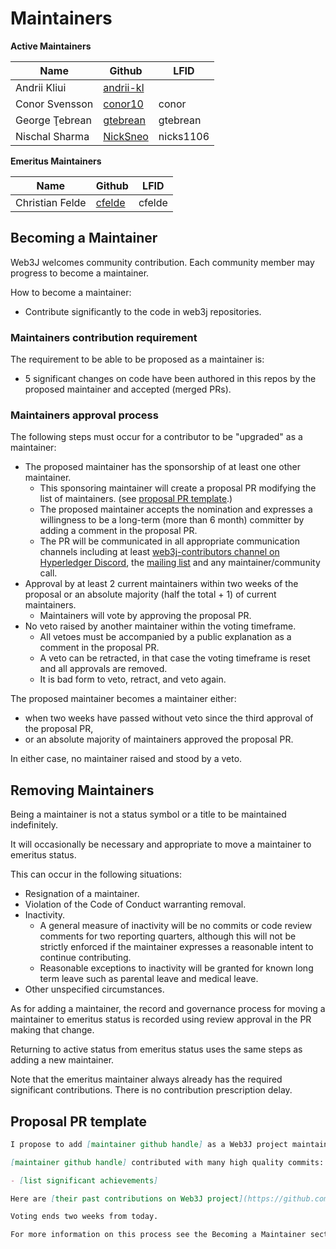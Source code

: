 Maintainers
===========
<!-- Please keep all lists sorted alphabetically by github -->

**Active Maintainers**

<!-- web3j-maintainers group has maintainer access to web3j repo -->

| Name           | Github                 | LFID      |
|----------------|------------------------|-----------|
| Andrii Kliui   | [andrii-kl][andrii-kl] |           |
| Conor Svensson | [conor10][conor10]     | conor     |
| George Ţebrean | [gtebrean][gtebrean]   | gtebrean  |
| Nischal Sharma | [NickSneo][NickSneo]   | nicks1106 |

[conor10]: https://github.com/conor10
[gtebrean]: https://github.com/gtebrean
[NickSneo]: https://github.com/NickSneo
[andrii-kl]: https://github.com/andrii-kl



**Emeritus Maintainers**

| Name            | Github              | LFID    |
|-----------------|---------------------|---------|
| Christian Felde | [cfelde][cfelde]    |  cfelde |

[cfelde]: https://github.com/cfelde

## Becoming a Maintainer

Web3J welcomes community contribution.
Each community member may progress to become a maintainer.

How to become a maintainer:

- Contribute significantly to the code in web3j repositories.

### Maintainers contribution requirement

The requirement to be able to be proposed as a maintainer is:

- 5 significant changes on code have been authored in this repos by the proposed maintainer and accepted (merged PRs).

### Maintainers approval process

The following steps must occur for a contributor to be "upgraded" as a maintainer:

- The proposed maintainer has the sponsorship of at least one other maintainer.
    - This sponsoring maintainer will create a proposal PR modifying the list of
      maintainers. (see [proposal PR template](#proposal-pr-template).)
    - The proposed maintainer accepts the nomination and expresses a willingness
      to be a long-term (more than 6 month) committer by adding a comment in the proposal PR.
    - The PR will be communicated in all appropriate communication channels
      including at least [web3j-contributors channel on Hyperledger Discord](https://discord.gg/hyperledger),
      the [mailing list](https://lists.hyperledger.org/g/web3j)
      and any maintainer/community call.
- Approval by at least 2 current maintainers within two weeks of the proposal or
  an absolute majority (half the total + 1) of current maintainers.
    - Maintainers will vote by approving the proposal PR.
- No veto raised by another maintainer within the voting timeframe.
    - All vetoes must be accompanied by a public explanation as a comment in the
      proposal PR.
    - A veto can be retracted, in that case the voting timeframe is reset and all approvals are removed.
    - It is bad form to veto, retract, and veto again.

The proposed maintainer becomes a maintainer either:

- when two weeks have passed without veto since the third approval of the proposal PR,
- or an absolute majority of maintainers approved the proposal PR.

In either case, no maintainer raised and stood by a veto.

## Removing Maintainers

Being a maintainer is not a status symbol or a title to be maintained indefinitely.

It will occasionally be necessary and appropriate to move a maintainer to emeritus status.

This can occur in the following situations:

- Resignation of a maintainer.
- Violation of the Code of Conduct warranting removal.
- Inactivity.
    - A general measure of inactivity will be no commits or code review comments
      for two reporting quarters, although this will not be strictly enforced if
      the maintainer expresses a reasonable intent to continue contributing.
    - Reasonable exceptions to inactivity will be granted for known long term
      leave such as parental leave and medical leave.
- Other unspecified circumstances.

As for adding a maintainer, the record and governance process for moving a
maintainer to emeritus status is recorded using review approval in the PR making that change.

Returning to active status from emeritus status uses the same steps as adding a
new maintainer.

Note that the emeritus maintainer always already has the required significant contributions.
There is no contribution prescription delay.

## Proposal PR template

```markdown
I propose to add [maintainer github handle] as a Web3J project maintainer.

[maintainer github handle] contributed with many high quality commits:

- [list significant achievements]

Here are [their past contributions on Web3J project](https://github.com/hyperledger/web3j/commits?author=[user github handle]).

Voting ends two weeks from today.

For more information on this process see the Becoming a Maintainer section in the MAINTAINERS.md file.
```